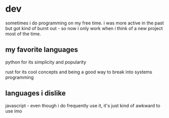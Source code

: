 # dev

sometimes i do programming on my free time. i was more active in the past but got kind of burnt out - so now i only work when i think of a new project most of the time.

## my favorite languages

python for its simplicity and popularity

rust for its cool concepts and being a good way to break into systems programming

## languages i dislike

javascript - even though i do frequently use it, it's just kind of awkward to use imo